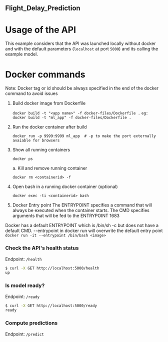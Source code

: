 ## Flight_Delay_Prediction

# Usage of the API  

This example considers that the API was launched locally without docker and 
with the default parameters (`localhost` at port `5000`) and its calling 
the example model.

# Docker commands 
Note: Docker tag or id should be always specified in the end of the docker command to avoid issues
1. Build docker image from Dockerfile

    ```docker build -t "<app name>" -f docker-files/Dockerfile .```
    ```eg: docker build -t "ml_app" -f docker-files/Dockerfile .```

2. Run the docker container after build

    ```docker run -p 9999:9999 ml_app  # -p to make the port externally avaiable for browsers```

3. Show all running containers
    
    ```docker ps```

    a. Kill and remove running container
    
     ```docker rm <containerid> -f ```

4. Open bash in a running docker container (optional)

    ```docker exec -ti <containerid> bash```
5. Docker Entry point
The ENTRYPOINT specifies a command that will always be executed when the container starts. The CMD specifies arguments that will be fed to the ENTRYPOINT
1683

Docker has a default ENTRYPOINT which is /bin/sh -c but does not have a default CMD.
--entrypoint in docker run will overwrite the default entry point
    ```docker run -it --entrypoint /bin/bash <image>```


### Check the API's health status

Endpoint: `/health`

```bash
$ curl -X GET http://localhost:5000/health
up
```

### Is model ready?

Endpoint: `/ready`

```bash
$ curl -X GET http://localhost:5000/ready
ready
```


### Compute predictions

Endpoint: `/predict`

```bash

```

